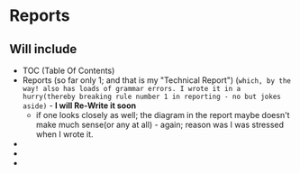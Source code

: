 # Reports
## Will include
- TOC (Table Of Contents)
- Reports (so far only 1; and that is my "Technical Report") (`which, by the way! also has loads of grammar errors. I wrote it in a hurry(thereby breaking rule number 1 in reporting - no but jokes aside)` - **I will Re-Write it soon**
  -   if one looks closely as well; the diagram in the report maybe doesn't make much sense(or any at all) - again; reason was I was stressed when I wrote it.
- 
- 
- 
